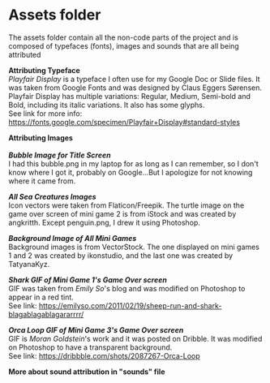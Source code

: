 # Assets folder

The assets folder contain all the non-code parts of the project and is composed of typefaces (fonts), images and sounds that are all being attributed

<b>Attributing Typeface</b>
<br>
<i>Playfair Display</i> is a typeface I often use for my Google Doc or Slide files. It was taken from Google Fonts and was designed by Claus Eggers Sørensen. Playfair Display has multiple variations: Regular, Medium, Semi-bold and Bold, including its italic variations. It also has some glyphs.
<br>
See link for more info: https://fonts.google.com/specimen/Playfair+Display#standard-styles


<b>Attributing Images</b>
<br>
<br>
<b><i>Bubble Image for Title Screen</i></b>
<br>
I had this bubble.png in my laptop for as long as I can remember, so I don't know where I got it, probably on Google...But I apologize for not knowing where it came from.


<b><i>All Sea Creatures Images</i></b>
<br>
Icon vectors were taken from Flaticon/Freepik. The turtle image on the game over screen of mini game 2 is from iStock and was created by angkritth. Except penguin.png, I drew it using Photoshop.


<b><i>Background Image of All Mini Games</i></b>
<br>
Background images is from VectorStock. The one displayed on mini games 1 and 2 was created by ikonstudio, and the last one was created by TatyanaKyz.


<b><i>Shark GIF of Mini Game 1's Game Over screen</i></b>
<br>
GIF was taken from <i>Emily So</i>'s blog and was modified on Photoshop to appear in a red tint.
<br>
See link: https://emilyso.com/2011/02/19/sheep-run-and-shark-blagablagablagararrrr/


<b><i>Orca Loop GIF of Mini Game 3's Game Over screen</i></b>
<br>
GIF is <i>Moran Goldstein</i>'s work and it was posted on Dribble. It was modified on Photoshop to have a transparent background.
<br>
See link: https://dribbble.com/shots/2087267-Orca-Loop


<b>More about sound attribution in "sounds" file</b>
